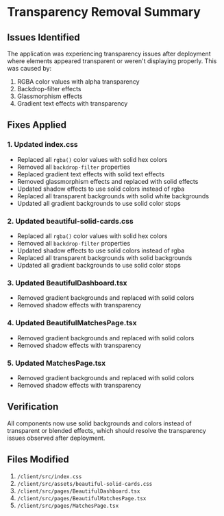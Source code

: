 # Transparency Removal Summary

## Issues Identified
The application was experiencing transparency issues after deployment where elements appeared transparent or weren't displaying properly. This was caused by:
1. RGBA color values with alpha transparency
2. Backdrop-filter effects
3. Glassmorphism effects
4. Gradient text effects with transparency

## Fixes Applied

### 1. Updated index.css
- Replaced all `rgba()` color values with solid hex colors
- Removed all `backdrop-filter` properties
- Replaced gradient text effects with solid text effects
- Removed glassmorphism effects and replaced with solid effects
- Updated shadow effects to use solid colors instead of rgba
- Replaced all transparent backgrounds with solid white backgrounds
- Updated all gradient backgrounds to use solid color stops

### 2. Updated beautiful-solid-cards.css
- Replaced all `rgba()` color values with solid hex colors
- Removed all `backdrop-filter` properties
- Updated shadow effects to use solid colors instead of rgba
- Replaced all transparent backgrounds with solid backgrounds
- Updated all gradient backgrounds to use solid color stops

### 3. Updated BeautifulDashboard.tsx
- Removed gradient backgrounds and replaced with solid colors
- Removed shadow effects with transparency

### 4. Updated BeautifulMatchesPage.tsx
- Removed gradient backgrounds and replaced with solid colors
- Removed shadow effects with transparency

### 5. Updated MatchesPage.tsx
- Removed gradient backgrounds and replaced with solid colors
- Removed shadow effects with transparency

## Verification
All components now use solid backgrounds and colors instead of transparent or blended effects, which should resolve the transparency issues observed after deployment.

## Files Modified
1. `/client/src/index.css`
2. `/client/src/assets/beautiful-solid-cards.css`
3. `/client/src/pages/BeautifulDashboard.tsx`
4. `/client/src/pages/BeautifulMatchesPage.tsx`
5. `/client/src/pages/MatchesPage.tsx`